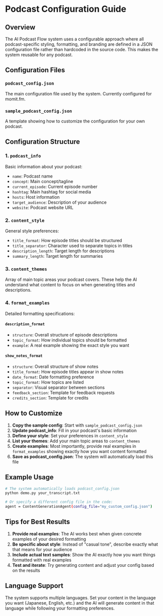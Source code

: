 # Podcast Configuration Guide

## Overview
The AI Podcast Flow system uses a configurable approach where all podcast-specific styling, formatting, and branding are defined in a JSON configuration file rather than hardcoded in the source code. This makes the system reusable for any podcast.

## Configuration Files

### `podcast_config.json` 
The main configuration file used by the system. Currently configured for momit.fm.

### `sample_podcast_config.json`
A template showing how to customize the configuration for your own podcast.

## Configuration Structure

### 1. `podcast_info`
Basic information about your podcast:
- `name`: Podcast name
- `concept`: Main concept/tagline
- `current_episode`: Current episode number
- `hashtag`: Main hashtag for social media
- `hosts`: Host information
- `target_audience`: Description of your audience
- `website`: Podcast website URL

### 2. `content_style`
General style preferences:
- `title_format`: How episode titles should be structured
- `title_separator`: Character used to separate topics in titles
- `description_length`: Target length for descriptions
- `summary_length`: Target length for summaries

### 3. `content_themes`
Array of main topic areas your podcast covers. These help the AI understand what content to focus on when generating titles and descriptions.

### 4. `format_examples`
Detailed formatting specifications:

#### `description_format`
- `structure`: Overall structure of episode descriptions
- `topic_format`: How individual topics should be formatted
- `example`: A real example showing the exact style you want

#### `show_notes_format`
- `structure`: Overall structure of show notes
- `title_format`: How episode titles appear in show notes
- `date_format`: Date formatting preference
- `topic_format`: How topics are listed
- `separator`: Visual separator between sections
- `feedback_section`: Template for feedback requests
- `credits_section`: Template for credits

## How to Customize

1. **Copy the sample config**: Start with `sample_podcast_config.json`
2. **Update podcast_info**: Fill in your podcast's basic information
3. **Define your style**: Set your preferences in `content_style`
4. **List your themes**: Add your main topic areas to `content_themes`
5. **Create examples**: Most importantly, provide real examples in `format_examples` showing exactly how you want content formatted
6. **Save as podcast_config.json**: The system will automatically load this file

## Example Usage

```bash
# The system automatically loads podcast_config.json
python demo.py your_transcript.txt

# Or specify a different config file in the code:
agent = ContentGenerationAgent(config_file="my_custom_config.json")
```

## Tips for Best Results

1. **Provide real examples**: The AI works best when given concrete examples of your desired formatting
2. **Be specific about style**: Instead of "casual tone", describe exactly what that means for your audience
3. **Include actual text samples**: Show the AI exactly how you want things formatted with real examples
4. **Test and iterate**: Try generating content and adjust your config based on the results

## Language Support

The system supports multiple languages. Set your content in the language you want (Japanese, English, etc.) and the AI will generate content in that language while following your formatting preferences. 